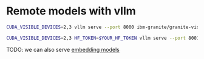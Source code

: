 # Remote models with vllm

```sh
CUDA_VISIBLE_DEVICES=2,3 vllm serve --port 8000 ibm-granite/granite-vision-3.3-2b --tensor-parallel-size 2 --gpu-memory-utilization 0.3
```

```sh
CUDA_VISIBLE_DEVICES=2,3 HF_TOKEN=$YOUR_HF_TOKEN vllm serve --port 8001 google/gemma-3-27b-it --tensor-parallel-size 2 --gpu-memory-utilization 0.6
```

TODO: we can also serve [embedding models](https://docs.vllm.ai/en/latest/serving/openai_compatible_server.html#embeddings-api_1)

